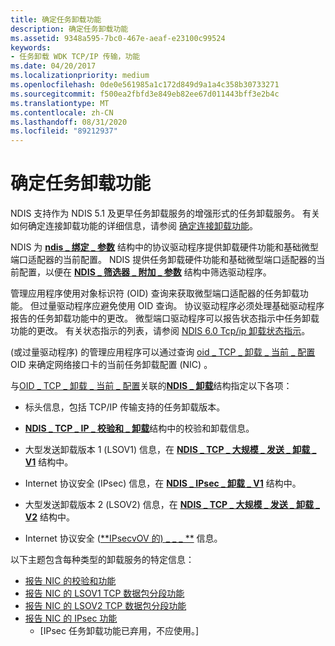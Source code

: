 ```yaml
---
title: 确定任务卸载功能
description: 确定任务卸载功能
ms.assetid: 9348a595-7bc0-467e-aeaf-e23100c99524
keywords:
- 任务卸载 WDK TCP/IP 传输，功能
ms.date: 04/20/2017
ms.localizationpriority: medium
ms.openlocfilehash: 0de0e561985a1c172d849d9a1a4c358b30733271
ms.sourcegitcommit: f500ea2fbfd3e849eb82ee67d011443bff3e2b4c
ms.translationtype: MT
ms.contentlocale: zh-CN
ms.lasthandoff: 08/31/2020
ms.locfileid: "89212937"
---
```

# <a name="determining-task-offload-capabilities"></a>确定任务卸载功能





NDIS 支持作为 NDIS 5.1 及更早任务卸载服务的增强形式的任务卸载服务。 有关如何确定连接卸载功能的详细信息，请参阅 [确定连接卸载功能](determining-connection-offload-capabilities.md)。

NDIS 为 [**ndis \_ 绑定 \_ 参数**](/windows-hardware/drivers/ddi/ndis/ns-ndis-_ndis_bind_parameters) 结构中的协议驱动程序提供卸载硬件功能和基础微型端口适配器的当前配置。 NDIS 提供任务卸载硬件功能和基础微型端口适配器的当前配置，以便在 [**NDIS \_ 筛选器 \_ 附加 \_ 参数**](/windows-hardware/drivers/ddi/ndis/ns-ndis-_ndis_filter_attach_parameters) 结构中筛选驱动程序。

管理应用程序使用对象标识符 (OID) 查询来获取微型端口适配器的任务卸载功能。 但过量驱动程序应避免使用 OID 查询。 协议驱动程序必须处理基础驱动程序报告的任务卸载功能中的更改。 微型端口驱动程序可以报告状态指示中任务卸载功能的更改。 有关状态指示的列表，请参阅 [NDIS 6.0 Tcp/ip 卸载状态指示](https://docs.microsoft.com/windows-hardware/drivers/network/ndis-tcp-ip-offload-status-indications)。

 (或过量驱动程序) 的管理应用程序可以通过查询 [oid \_ TCP \_ 卸载 \_ 当前 \_ 配置](./oid-tcp-offload-current-config.md) OID 来确定网络接口卡的当前任务卸载配置 (NIC) 。

与[OID \_ TCP \_ 卸载 \_ 当前 \_ 配置](./oid-tcp-offload-current-config.md)关联的[**NDIS \_ 卸载**](/windows-hardware/drivers/ddi/ntddndis/ns-ntddndis-_ndis_offload)结构指定以下各项：

-   标头信息，包括 TCP/IP 传输支持的任务卸载版本。

-   [**NDIS \_ TCP \_ IP \_ 校验和 \_ 卸载**](/windows-hardware/drivers/ddi/ntddndis/ns-ntddndis-_ndis_tcp_ip_checksum_offload)结构中的校验和卸载信息。

-   大型发送卸载版本 1 (LSOV1) 信息，在 [**NDIS \_ TCP \_ 大规模 \_ 发送 \_ 卸载 \_ V1**](/windows-hardware/drivers/ddi/ntddndis/ns-ntddndis-_ndis_tcp_large_send_offload_v1) 结构中。

-   Internet 协议安全 (IPsec) 信息，在 [**NDIS \_ IPsec \_ 卸载 \_ V1**](/windows-hardware/drivers/ddi/ntddndis/ns-ntddndis-_ndis_ipsec_offload_v1) 结构中。

-   大型发送卸载版本 2 (LSOV2) 信息，在 [**NDIS \_ TCP \_ 大规模 \_ 发送 \_ 卸载 \_ V2**](/windows-hardware/drivers/ddi/ntddndis/ns-ntddndis-_ndis_tcp_large_send_offload_v2) 结构中。

-   Internet 协议安全 ([**IPsecvOV 的) \_ \_ \_ **](/windows-hardware/drivers/ddi/ntddndis/ns-ntddndis-_ndis_ipsec_offload_v2) 信息。

以下主题包含每种类型的卸载服务的特定信息：

-   [报告 NIC 的校验和功能](reporting-a-nic-s-checksum-capabilities.md)
-   [报告 NIC 的 LSOV1 TCP 数据包分段功能](reporting-a-nic-s-lsov1-tcp-packet-segmentation-capabilities.md)
-   [报告 NIC 的 LSOV2 TCP 数据包分段功能](reporting-a-nic-s-lsov2-tcp-packet-segmentation-capabilities.md)
-   [报告 NIC 的 IPsec 功能](reporting-a-nic-s-ipsec-capabilities.md)
    - \[IPsec 任务卸载功能已弃用，不应使用。\]

 

